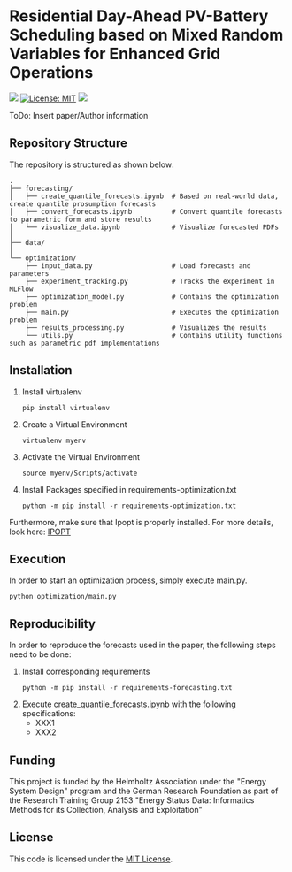 # Residential Day-Ahead PV-Battery Scheduling based on Mixed Random Variables for Enhanced Grid Operations

[![](https://img.shields.io/badge/Python-3.12+-blue.svg)](https://www.python.org/downloads/)
[![License: MIT](https://img.shields.io/badge/License-MIT-yellow.svg)](https://opensource.org/licenses/MIT)
[![](https://img.shields.io/badge/Contact-janik.pinter%40kit.edu-orange?label=Contact)](janik.pinter@kit.edu)

ToDo: Insert paper/Author information

## Repository Structure
The repository is structured as shown below:
```
.
├── forecasting/ 
│   ├── create_quantile_forecasts.ipynb  # Based on real-world data, create quantile prosumption forecasts
│   ├── convert_forecasts.ipynb          # Convert quantile forecasts to parametric form and store results
│   └── visualize_data.ipynb             # Visualize forecasted PDFs
│
├── data/
│
└── optimization/ 
    ├── input_data.py                    # Load forecasts and parameters
    ├── experiment_tracking.py           # Tracks the experiment in MLFlow
    ├── optimization_model.py            # Contains the optimization problem
    ├── main.py                          # Executes the optimization problem
    ├── results_processing.py            # Visualizes the results
    └── utils.py                         # Contains utility functions such as parametric pdf implementations

```

## Installation
1. Install virtualenv
   ```
   pip install virtualenv
   ```
2. Create a Virtual Environment
   ```
   virtualenv myenv
   ```
3. Activate the Virtual Environment
   ```
   source myenv/Scripts/activate
   ```
4. Install Packages specified in requirements-optimization.txt
   ```
   python -m pip install -r requirements-optimization.txt
   ```
Furthermore, make sure that Ipopt is properly installed. For more details, look here:
[IPOPT](https://github.com/coin-or/Ipoptr)

## Execution
In order to start an optimization process, simply execute main.py.
   ```
   python optimization/main.py
   ```

## Reproducibility
In order to reproduce the forecasts used in the paper, the following steps need to be done:
1. Install corresponding requirements
   ```
   python -m pip install -r requirements-forecasting.txt
   ```
2. Execute create_quantile_forecasts.ipynb with the following specifications:
    - XXX1
    - XXX2


## Funding
This project is funded by the Helmholtz Association under the "Energy System Design" program and the German Research Foundation as part of the Research Training Group 2153 "Energy Status Data: Informatics Methods for its Collection, Analysis and Exploitation"

## License
This code is licensed under the [MIT License](LICENSE).
